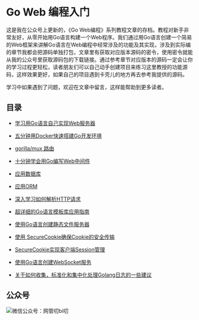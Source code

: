 # Go Web 编程入门

这是我在公众号上更新的，《Go Web编程》系列教程文章的存档。教程对新手非常友好，从零开始用Go语言构建一个Web程序。我们通过用Go语言创建一个简易的Web框架来讲解Go语言在Web编程中经常涉及的功能及其实现，涉及到实际编的章节我都会把源码单独打包，文章里有获取对应版本源码的密令，使用密令就能从我的公众号里获取源码包的下载链接。通过参考章节对应版本的源码一定会让你的学习过程更轻松，读者朋友们可以自己动手创建项目来练习这里教授的功能源码，这样效果更好，如果自己的项目遇到卡壳儿的地方再去参考我提供的源码。

学习中如果遇到了问题，欢迎在文章中留言，这样能帮助到更多读者。


## 目录
- [学习用Go语言自己实现Web服务器](https://mp.weixin.qq.com/s?__biz=MzUzNTY5MzU2MA==&mid=2247484112&idx=1&sn=79d0d3167d0d962fe41ec00cdafffbb0&chksm=fa80d347cdf75a51183182f14622af766538ca0c5335012e5e1cc50b100e78f2954fa3943770&token=708416499&lang=zh_CN#rd)
- [五分钟用Docker快速搭建Go开发环境](https://mp.weixin.qq.com/s?__biz=MzUzNTY5MzU2MA==&mid=2247484127&idx=1&sn=f5286405728b2d4f657e16cfdb6f07cc&chksm=fa80d348cdf75a5e1f95fdfb3a0d703cee59d6560e5b377f3a0bfe6770ca7bf236eadb0a7e44&token=708416499&lang=zh_CN#rd)
- [gorilla/mux 路由](https://mp.weixin.qq.com/s?__biz=MzUzNTY5MzU2MA==&mid=2247484172&idx=1&sn=6dc988c86c3572a8092bdc79feb8d4e8&chksm=fa80d29bcdf75b8d06fc56366352671131c06e1c299a4929a56d7f5ab7137d1e1aec213c5e40&token=1670923354&lang=zh_CN#rd)
- [十分钟学会用Go编写Web中间件](https://mp.weixin.qq.com/s?__biz=MzUzNTY5MzU2MA==&mid=2247484180&idx=1&sn=b66497c5428c25577068f18132b2d59d&chksm=fa80d283cdf75b95cc49d08c56d0fa9b00c47d0457c894be3ca3ea02bd3c404cfb5312fa1d93&token=730660954&lang=zh_CN#rd)
- [应用数据库](https://mp.weixin.qq.com/s?__biz=MzUzNTY5MzU2MA==&mid=2247484200&idx=1&sn=a6d41c6aa4b3e22eac313966fb7eac57&scene=19#wechat_redirect)
- [应用ORM](https://mp.weixin.qq.com/s?__biz=MzUzNTY5MzU2MA==&mid=2247484212&idx=1&sn=fc64a905c8f32acab908cc7d3d848680&chksm=fa80d2a3cdf75bb5f47244145b965e9be3ee002270154f53a1c16802a375001cd7822490986d&token=386954690&lang=zh_CN#rd)
- [深入学习如何解析HTTP请求](https://mp.weixin.qq.com/s?__biz=MzUzNTY5MzU2MA==&mid=2247484246&idx=1&sn=6de3644dcb1877a3e205745aaf9fed71&chksm=fa80d2c1cdf75bd78fbedbfc28931b213986bc861c757c8d0a1ad3efa088726a7e176bde2f61&token=1075978729&lang=zh_CN#rd)
- [超详细的Go语言模板库应用指南](https://mp.weixin.qq.com/s?__biz=MzUzNTY5MzU2MA==&mid=2247484271&idx=1&sn=6dfef42f172b6a177fd372e619796991&chksm=fa80d2f8cdf75bee931b7516f41e0aa4ba48b38d41ecce1fec055c255aaa51a5a828f7450f4e&token=1975536642&lang=zh_CN#rd)
- [使用Go语言创建静态文件服务器](https://mp.weixin.qq.com/s?__biz=MzUzNTY5MzU2MA==&mid=2247484278&idx=1&sn=488a0c0304237e15c53c74ebd7a8296a&chksm=fa80d2e1cdf75bf70efcf95f708bc54cf9564f1f22340754abef14ee0baf2a181d48230723c5&token=44329373&lang=zh_CN#rd)
- [使用 SecureCookie确保Cookie的安全传输](https://mp.weixin.qq.com/s?__biz=MzUzNTY5MzU2MA==&mid=2247484287&idx=1&sn=54baf9ab1739b2001a2e1aec6d6a2d66&chksm=fa80d2e8cdf75bfe8110856f8719be79db94a7de96fe771b9d38ea1d9a93957e7122c5fce780&token=975323517&lang=zh_CN#rd)
- [SecureCookie实现客户端Session管理](https://mp.weixin.qq.com/s?__biz=MzUzNTY5MzU2MA==&mid=2247484297&idx=1&sn=a1d647f0f3f2996a3dc1d06b9cfaaa9b&chksm=fa80d21ecdf75b089e0dc1d4a914688ef1e9c416366fd4562f7bff961c5ecdf6c4a5dfc71880&token=1228657490&lang=zh_CN#rd)
- [使用Go语言创建WebSocket服务
](https://mp.weixin.qq.com/s?__biz=MzUzNTY5MzU2MA==&mid=2247484313&idx=1&sn=a5c096466a5dbf4ec83eab2ba5992d7f&chksm=fa80d20ecdf75b18476a010bde5c5707e2bd3915f4c3e4e4ad4159baa541bb921c571d1f898b&token=1667524815&lang=zh_CN#rd)

- [关于如何收集，标准化和集中化处理Golang日志的一些建议
](https://mp.weixin.qq.com/s?__biz=MzUzNTY5MzU2MA==&mid=2247484320&idx=1&sn=d6c4b46c7e106ca14368c0772b8c803a&chksm=fa80d237cdf75b2194539edf548abad7aaba64b998d3abab6d441b15fdbbaf1eddd258c0c30e&token=1940467894&lang=zh_CN#rd)


## 公众号

![微信公众号：网管叨bi叨](https://github.com/kevinyan815/Learning_Laravel_Kernel/blob/master/images/WX20200119-143845%402x.png)
